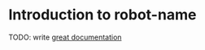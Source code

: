 # Introduction to robot-name

TODO: write [great documentation](http://jacobian.org/writing/what-to-write/)
